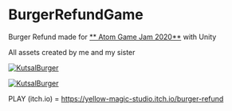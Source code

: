 # BurgerRefundGame
Burger Refund made for <a href="https://itch.io/jam/atom-gamejam" target="_blank">** Atom Game Jam 2020**</a> with Unity

All assets created by me and my sister

<a href="https://yellow-magic-studio.itch.io/burger-refund"><img src="https://img.itch.zone/aW1hZ2UvNzcxMTQ2LzQzNDM3NzAuZ2lm/original/nM6ScO.gif" title="KutsalBurger" alt="KutsalBurger"></a>

<a href="https://yellow-magic-studio.itch.io/burger-refund"><img src="https://img.itch.zone/aW1hZ2UvNzcxMTQ2LzQzNDM3ODUuZ2lm/original/YGvLbh.gif" title="KutsalBurger" alt="KutsalBurger"></a>

PLAY (itch.io) = https://yellow-magic-studio.itch.io/burger-refund
